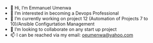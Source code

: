 - 👋 Hi, I’m Emmanuel Umenwa
- 👀 I’m interested in becoming a Devops Professional
- 🌱 I’m currently working on project 12 (Automation of Projects 7 to 10)/Ansible Configurtation Management
- 💞️ I’m looking to collaborate on any start up project
- 📫 I can be reached via my email: oeumenwa@yahoo.com

<!---
eoumenwa/eoumenwa is a ✨ special ✨ repository because its `README.md` (this file) appears on your GitHub profile.
You can click the Preview link to take a look at your changes.
--->
